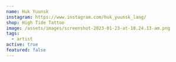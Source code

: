 ```yaml
---
name: Huk Yuunsk
instagram: https://www.instagram.com/huk_yuunsk_lang/
shop: High Tide Tattoo
image: /assets/images/screenshot-2023-01-23-at-10.24.13-am.png
tags:
  - artist
active: true
featured: false
---
```

